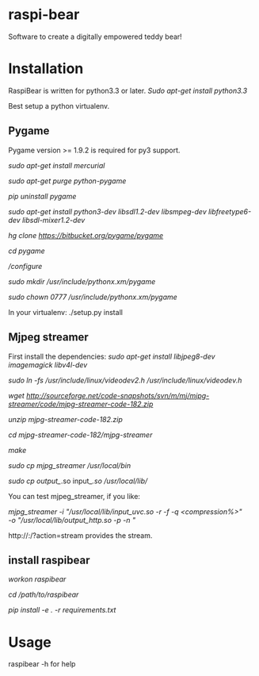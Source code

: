 raspi-bear
==========

Software to create a digitally empowered teddy bear!

Installation
============
RaspiBear is written for python3.3 or later. 
*Sudo apt-get install python3.3*

Best setup a python virtualenv. 

Pygame
------
Pygame version >= 1.9.2 is required for py3 support. 
 
*sudo apt-get install mercurial*

*sudo apt-get purge python-pygame*

*pip uninstall pygame*

*sudo apt-get install python3-dev libsdl1.2-dev libsmpeg-dev libfreetype6-dev libsdl-mixer1.2-dev*

*hg clone https://bitbucket.org/pygame/pygame*

*cd pygame*

*/configure*

*sudo mkdir /usr/include/pythonx.xm/pygame*

*sudo chown 0777 /usr/include/pythonx.xm/pygame*

In your virtualenv:
./setup.py install

Mjpeg streamer
--------------
First install the dependencies:
*sudo apt-get install libjpeg8-dev imagemagick libv4l-dev*

*sudo ln -fs /usr/include/linux/videodev2.h /usr/include/linux/videodev.h*

*wget http://sourceforge.net/code-snapshots/svn/m/mj/mjpg-streamer/code/mjpg-streamer-code-182.zip*

*unzip mjpg-streamer-code-182.zip*

*cd mjpg-streamer-code-182/mjpg-streamer*

*make*

*sudo cp mjpg_streamer /usr/local/bin*

*sudo cp output_*.so input_*.so /usr/local/lib/*

You can test mjpeg_streamer, if you like:

*mjpg_streamer -i "/usr/local/lib/input_uvc.so -r <resolution> -f <fps> -q <compression%>" \
-o "/usr/local/lib/output_http.so -p <port> -n <nocomands>"*

http://<addr>:<port>/?action=stream provides the stream.


install raspibear
-----------------
*workon raspibear*

*cd /path/to/raspibear*

*pip install -e . -r requirements.txt*

Usage 
=====
raspibear -h for help

